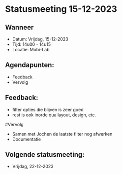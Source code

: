 # Statusmeeting 15-12-2023

## Wanneer
* Datum: Vrijdag, 15-12-2023
* Tijd: 14u00 - 14u15
* Locatie: Mobi-Lab

## Agendapunten:
* Feedback
* Vervolg

## Feedback: 
* filter opties die blijven is zeer goed
* rest is ook inorde qua layout, design, etc.

#Vervolg
* Samen met Jochen de laatste filter nog afwerken
* Documentatie

## Volgende statusmeeting:
* Vrijdag, 22-12-2023
